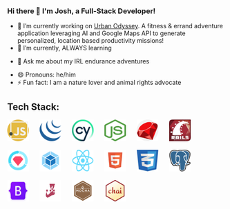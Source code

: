 ### Hi there 👋 I'm Josh, a Full-Stack Developer!


<!-- **JBakesale/JBakesale** is a ✨ _special_ ✨ repository because its `README.md` (this file) appears on your GitHub profile.

Here are some ideas to get you started: -->

- 🔭 I’m currently working on [Urban Odyssey](https://github.com/JBakesale/Urban-Odyssey). A fitness & errand adventure application leveraging AI and Google Maps API to generate personalized, location based productivity missions! 
- 🌱 I’m currently, ALWAYS learning 
<!-- - 👯 I’m looking to collaborate on anything cutting-edge, AI -->
- 💬 Ask me about my IRL endurance adventures 
<!-- - 📫 How to reach me: ... -->
- 😄 Pronouns: he/him
- ⚡ Fun fact: I am a nature lover and animal rights advocate

## Tech Stack:

<div style="display: flex; flex-wrap: wrap; gap: 20px;">
    <!-- JavaScript Icon -->
    <img src="./icons/js.png" alt="JavaScript" width="50" height="50" style="margin-right: 5px;"/>
    <!-- jQuery Icon -->
    <img src="./icons/jquery.png" alt="jQuery" width="50" height="50" style="margin-right: 5px;"/>
    <!-- Cypress Icon -->
    <img src="./icons/cypress.jpg" alt="Cypress" width="50" height="50" style="margin-right: 5px;"/>
    <!-- Node.js Icon -->
    <img src="./icons/node.png" alt="Node.js" width="50" height="50" style="margin-right: 5px;"/>
    <!-- Ruby Icon -->
    <img src="./icons/ruby.png" alt="Ruby" width="50" height="50" style="margin-right: 5px;"/>
    <!-- Rails Icon -->
    <img src="./icons/rails.jpg" alt="Rails" width="50" height="50" style="margin-right: 5px;"/>
    <!-- RSpec Icon -->
    <img src="./icons/rspec.png" alt="RSpec" width="50" height="50" style="margin-right: 5px;"/>
    <!-- Webpack Icon -->
    <img src="./icons/webpack.png" alt="Webpack" width="50" height="50" style="margin-right: 5px;"/>
    <!-- React Icon -->
    <img src="./icons/react.png" alt="React" width="50" height="50" style="margin-right: 5px;"/>
    <!-- HTML Icon -->
    <img src="./icons/html.png" alt="HTML" width="50" height="50" style="margin-right: 5px;"/>
    <!-- CSS Icon -->
    <img src="./icons/css.jpg" alt="CSS" width="50" height="50" style="margin-right: 5px;"/>
    <!-- PostgreSQL Icon -->
    <img src="./icons/postgresql.png" alt="PostgreSQL" width="50" height="50" style="margin-right: 5px;"/>
    <!-- Bootstrap Icon -->
    <img src="./icons/bootstrap.jpg" alt="Bootstrap" width="50" height="50" style="margin-right: 5px;"/>
    <!-- Jest Icon -->
    <img src="./icons/jest.png" alt="Jest" width="50" height="50" style="margin-right: 5px;"/>
    <!-- Mocha Icon -->
    <img src="./icons/mocha.png" alt="Mocha" width="50" height="50" style="margin-right: 5px;"/>
    <!-- Chai Icon -->
    <img src="./icons/chai.jpg" alt="Chai" width="50" height="50" style="margin-right: 5px;"/>
</div>

